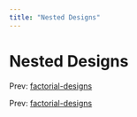 ```yaml
---
title: "Nested Designs"
---
```


# Nested Designs

Prev: [factorial-designs](factorial-designs.md)

Prev: [factorial-designs](factorial-designs.md)

